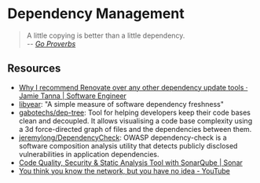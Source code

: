 # Dependency Management

> A little copying is better than a little dependency.
> <br>
> -- _[Go Proverbs](https://go-proverbs.github.io/)_

## Resources

* [Why I recommend Renovate over any other dependency update tools · Jamie Tanna | Software Engineer](https://www.jvt.me/posts/2024/04/12/use-renovate/)
* [libyear](https://libyear.com/?utm_source=changelog-news): "A simple measure of software dependency freshness"
* [gabotechs/dep-tree](https://github.com/gabotechs/dep-tree): Tool for helping developers keep their code bases clean and decoupled. It allows visualising a code base complexity using a 3d force-directed graph of files and the dependencies between them.
* [jeremylong/DependencyCheck](https://github.com/jeremylong/DependencyCheck): OWASP dependency-check is a software composition analysis utility that detects publicly disclosed vulnerabilities in application dependencies.
* [Code Quality, Security & Static Analysis Tool with SonarQube | Sonar](https://www.sonarsource.com/products/sonarqube/)
* [You think you know the network, but you have no idea - YouTube](https://www.youtube.com/watch?v=B-EnfP3ins8)
